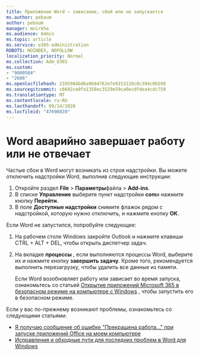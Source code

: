```yaml
---
title: Приложение Word — зависание, сбой или не запускается
ms.author: pebaum
author: pebaum
manager: mnirkhe
ms.audience: Admin
ms.topic: article
ms.service: o365-administration
ROBOTS: NOINDEX, NOFOLLOW
localization_priority: Normal
ms.collection: Adm_O365
ms.custom:
- "9000584"
- "2686"
ms.openlocfilehash: 2105984bd6a9b04762e7e9153120c8c394c0b599
ms.sourcegitcommit: c6692ce0fa1358ec3529e59ca0ecdfdea4cdc759
ms.translationtype: MT
ms.contentlocale: ru-RU
ms.lasthandoff: 09/14/2020
ms.locfileid: "47698839"
---
```

# <a name="word-crashes-or-doesnt-respond"></a>Word аварийно завершает работу или не отвечает

Частые сбои в Word могут возникать из строя надстройки. Вы можете отключить надстройки Word, выполнив следующие инструкции:

1. Откройте раздел **File**  >  **Параметры**файла  >  **Add-ins**.
2. В списке **Управление** выберите пункт надстройки **com**и нажмите кнопку **Перейти**.
3. В поле **Доступные надстройки** снимите флажок рядом с надстройкой, которую нужно отключить, и нажмите кнопку **ОК**.

Если Word не запустился, попробуйте следующее:

1.   На рабочем столе Windows закройте Outlook и нажмите клавиши CTRL + ALT + DEL, чтобы открыть диспетчер задач. 
2. На вкладке **процессы** , если выполняются процессы Word, выберите их и нажмите кнопку **завершить задачу**. Кроме того, рекомендуется выполнить перезагрузку, чтобы удалить все данные из памяти.

    Если Word возобновляет работу или зависает во время запуска, ознакомьтесь со статьей [Открытие приложений Microsoft 365 в безопасном режиме на компьютере с Windows](https://support.office.com/article/Open-Office-apps-in-safe-mode-on-a-Windows-PC-dedf944a-5f4b-4afb-a453-528af4f7ac72) , чтобы запустить его в безопасном режиме.

Если у вас по-прежнему возникают проблемы, ознакомьтесь со следующими статьями: 
- [Я получаю сообщение об ошибке "Прекращена работа..." при запуске приложений Office на моем компьютере](https://support.office.com/article/52bd7985-4e99-4a35-84c8-2d9b8301a2fa)
- [Исправления и обходные пути для последних проблем в Word для Windows](https://support.office.com/article/bf6bf17c-2807-4871-83ce-e337ae8f0b86)